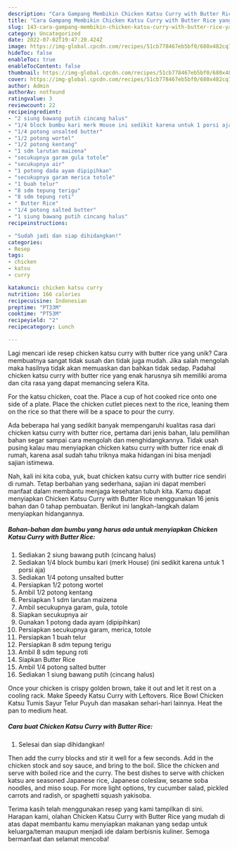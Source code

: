 ```yaml
---
description: "Cara Gampang Membikin Chicken Katsu Curry with Butter Rice yang Mantap"
title: "Cara Gampang Membikin Chicken Katsu Curry with Butter Rice yang Mantap"
slug: 143-cara-gampang-membikin-chicken-katsu-curry-with-butter-rice-yang-mantap
category: Uncategorized
date: 2022-07-02T19:47:20.424Z
image: https://img-global.cpcdn.com/recipes/51cb778467eb5bf0/680x482cq70/chicken-katsu-curry-with-butter-rice-foto-resep-utama.jpg
hideToc: false
enableToc: true
enableTocContent: false
thumbnail: https://img-global.cpcdn.com/recipes/51cb778467eb5bf0/680x482cq70/chicken-katsu-curry-with-butter-rice-foto-resep-utama.jpg
cover: https://img-global.cpcdn.com/recipes/51cb778467eb5bf0/680x482cq70/chicken-katsu-curry-with-butter-rice-foto-resep-utama.jpg
author: Admin
authorAv: notfound
ratingvalue: 3
reviewcount: 22
recipeingredient:
- "2 siung bawang putih cincang halus"
- "1/4 block bumbu kari merk House ini sedikit karena untuk 1 porsi aja"
- "1/4 potong unsalted butter"
- "1/2 potong wortel"
- "1/2 potong kentang"
- "1 sdm larutan maizena"
- "secukupnya garam gula totole"
- "secukupnya air"
- "1 potong dada ayam dipipihkan"
- "secukupnya garam merica totole"
- "1 buah telur"
- "8 sdm tepung terigu"
- "8 sdm tepung roti"
- " Butter Rice"
- "1/4 potong salted butter"
- "1 siung bawang putih cincang halus"
recipeinstructions:

- "Sudah jadi dan siap dihidangkan!"
categories:
- Resep
tags:
- chicken
- katsu
- curry

katakunci: chicken katsu curry 
nutrition: 166 calories
recipecuisine: Indonesian
preptime: "PT33M"
cooktime: "PT53M"
recipeyield: "2"
recipecategory: Lunch

---
```





Lagi mencari ide resep chicken katsu curry with butter rice yang unik? Cara membuatnya sangat tidak susah dan tidak juga mudah. Jika salah mengolah maka hasilnya tidak akan memuaskan dan bahkan tidak sedap. Padahal chicken katsu curry with butter rice yang enak harusnya sih memiliki aroma dan cita rasa yang dapat memancing selera Kita.





For the katsu chicken, coat the. Place a cup of hot cooked rice onto one side of a plate. Place the chicken cutlet pieces next to the rice, leaning them on the rice so that there will be a space to pour the curry.

Ada beberapa hal yang sedikit banyak mempengaruhi kualitas rasa dari chicken katsu curry with butter rice, pertama dari jenis bahan, lalu pemilihan bahan segar sampai cara mengolah dan menghidangkannya. Tidak usah pusing kalau mau menyiapkan chicken katsu curry with butter rice enak di rumah, karena asal sudah tahu triknya maka hidangan ini bisa menjadi sajian istimewa.






Nah, kali ini kita coba, yuk, buat chicken katsu curry with butter rice sendiri di rumah. Tetap berbahan yang sederhana, sajian ini dapat memberi manfaat dalam membantu menjaga kesehatan tubuh kita. Kamu dapat menyiapkan Chicken Katsu Curry with Butter Rice menggunakan 16 jenis bahan dan 0 tahap pembuatan. Berikut ini langkah-langkah dalam menyiapkan hidangannya.

<!--inarticleads1-->

##### Bahan-bahan dan bumbu yang harus ada untuk menyiapkan Chicken Katsu Curry with Butter Rice:

1. Sediakan 2 siung bawang putih (cincang halus)
1. Sediakan 1/4 block bumbu kari (merk House) (ini sedikit karena untuk 1 porsi aja)
1. Sediakan 1/4 potong unsalted butter
1. Persiapkan 1/2 potong wortel
1. Ambil 1/2 potong kentang
1. Persiapkan 1 sdm larutan maizena
1. Ambil secukupnya garam, gula, totole
1. Siapkan secukupnya air
1. Gunakan 1 potong dada ayam (dipipihkan)
1. Persiapkan secukupnya garam, merica, totole
1. Persiapkan 1 buah telur
1. Persiapkan 8 sdm tepung terigu
1. Ambil 8 sdm tepung roti
1. Siapkan  Butter Rice
1. Ambil 1/4 potong salted butter
1. Sediakan 1 siung bawang putih (cincang halus)


Once your chicken is crispy golden brown, take it out and let it rest on a cooling rack. Make Speedy Katsu Curry with Leftovers. Rice Bowl Chicken Katsu Tumis Sayur Telur Puyuh dan masakan sehari-hari lainnya. Heat the pan to medium heat. 

<!--inarticleads2-->

##### Cara buat Chicken Katsu Curry with Butter Rice:


1. Selesai dan siap dihidangkan!

Then add the curry blocks and stir it well for a few seconds. Add in the chicken stock and soy sauce, and bring to the boil. Slice the chicken and serve with boiled rice and the curry. The best dishes to serve with chicken katsu are seasoned Japanese rice, Japanese coleslaw, sesame soba noodles, and miso soup. For more light options, try cucumber salad, pickled carrots and radish, or spaghetti squash yakisoba. 

Terima kasih telah menggunakan resep yang kami tampilkan di sini. Harapan kami, olahan Chicken Katsu Curry with Butter Rice yang mudah di atas dapat membantu kamu menyiapkan makanan yang sedap untuk keluarga/teman maupun menjadi ide dalam berbisnis kuliner. Semoga bermanfaat dan selamat mencoba!
